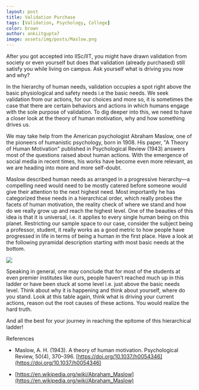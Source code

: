 ```yaml
---
layout: post
title: Validation Purchase
tags: [Validation, Psychology, College]
color: brown
author: ankiitgupta7
image: assets/img/posts/Maslow.png
---
```


After you got accepted into IISc/IIT, you might have drawn validation from society or even yourself but does that validation (already purchased) still satisfy you while living on campus. Ask yourself what is driving you now and why?

  

In the hierarchy of human needs, validation occupies a spot right above the basic physiological and safety needs i.e the basic needs. We seek validation from our actions, for our choices and more so, it is sometimes the case that there are certain behaviors and actions in which humans engage with the sole purpose of validation. To dig deeper into this, we need to have a closer look at the theory of human motivation, why and how something drives us.

  

We may take help from the American psychologist Abraham Maslow, one of the pioneers of humanistic psychology, born in 1908. His paper, "A Theory of Human Motivation" published in Psychological Review (1943) answers most of the questions raised about human actions. With the emergence of social media in recent times, his works have become even more relevant, as we are heading into more and more self-doubt.

  

Maslow described human needs as arranged in a progressive hierarchy—a compelling need would need to be mostly catered before someone would give their attention to the next highest need. Most importantly he has categorized these needs in a hierarchical order, which really probes the facets of human motivation, the reality check of where we stand and how do we really grow up and reach the highest level. One of the beauties of this idea is that it is universal, i.e. it applies to every single human being on this planet. Restricting our sample space to our case, consider the subject being a professor, student, it really works as a good metric to how people have progressed in life in terms of being a human in the first place. Have a look at the following pyramidal description starting with most basic needs at the bottom.

![](https://lh5.googleusercontent.com/BigsbolUxoqP8TyA9hld8_toF2TxKElkQlVZrRsTlHI-MHBttM8MMvaGB2Ns5vskj6BRhh7VXVuaAk5M0UV1vNWMBrPJFBGOtqZkLNYRdrfbxE5im5Sco55VxF6YmQiX4DEk0-Zy)

Speaking in general, one may conclude that for most of the students at even premier institutes like ours, people haven’t reached much up in this ladder or have been stuck at some level i.e. just above the basic needs level. Think about why it is happening and think about yourself, where do you stand. Look at this table again, think what is driving your current actions, reason out the root causes of these actions. You would realize the hard truth.

  

And all the best for your journey in reaching the epitome of this hierarchical ladder!

  

References

-   Maslow, A. H. (1943). A theory of human motivation. Psychological Review, 50(4), 370–396. [https://doi.org/10.1037/h0054346](https://doi.org/10.1037/h0054346)
    
-  [https://en.wikipedia.org/wiki/Abraham_Maslow](https://en.wikipedia.org/wiki/Abraham_Maslow)